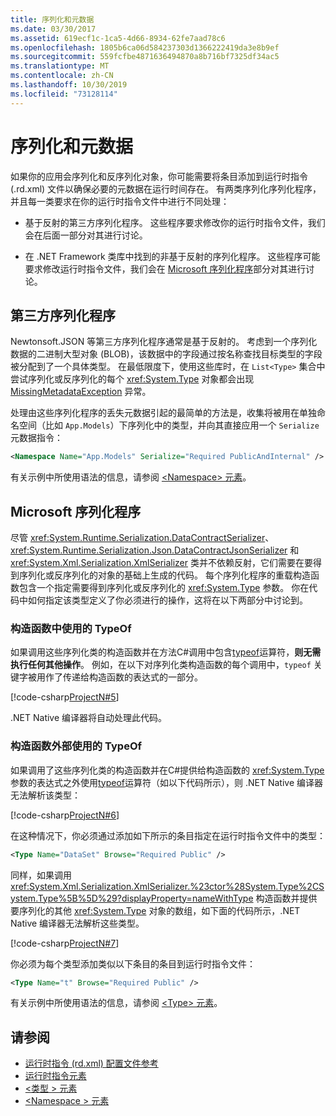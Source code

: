 ```yaml
---
title: 序列化和元数据
ms.date: 03/30/2017
ms.assetid: 619ecf1c-1ca5-4d66-8934-62fe7aad78c6
ms.openlocfilehash: 1805b6ca06d584237303d1366222419da3e8b9ef
ms.sourcegitcommit: 559fcfbe4871636494870a8b716bf7325df34ac5
ms.translationtype: MT
ms.contentlocale: zh-CN
ms.lasthandoff: 10/30/2019
ms.locfileid: "73128114"
---
```

# <a name="serialization-and-metadata"></a>序列化和元数据

如果你的应用会序列化和反序列化对象，你可能需要将条目添加到运行时指令 (.rd.xml) 文件以确保必要的元数据在运行时间存在。 有两类序列化序列化程序，并且每一类要求在你的运行时指令文件中进行不同处理：  
  
- 基于反射的第三方序列化程序。 这些程序要求修改你的运行时指令文件，我们会在后面一部分对其进行讨论。  
  
- 在 .NET Framework 类库中找到的非基于反射的序列化程序。 这些程序可能要求修改运行时指令文件，我们会在 [Microsoft 序列化程序](#Microsoft)部分对其进行讨论。  
  
<a name="ThirdParty"></a>
## <a name="third-party-serializers"></a>第三方序列化程序

 Newtonsoft.JSON 等第三方序列化程序通常是基于反射的。 考虑到一个序列化数据的二进制大型对象 (BLOB)，该数据中的字段通过按名称查找目标类型的字段被分配到了一个具体类型。 在最低限度下，使用这些库时，在 `List<Type>` 集合中尝试序列化或反序列化的每个 <xref:System.Type> 对象都会出现 [MissingMetadataException](missingmetadataexception-class-net-native.md) 异常。  
  
 处理由这些序列化程序的丢失元数据引起的最简单的方法是，收集将被用在单独命名空间（比如 `App.Models`）下序列化中的类型，并向其直接应用一个 `Serialize` 元数据指令：  
  
```xml  
<Namespace Name="App.Models" Serialize="Required PublicAndInternal" />  
```  
  
 有关示例中所使用语法的信息，请参阅 [\<Namespace> 元素](namespace-element-net-native.md)。  
  
<a name="Microsoft"></a>
## <a name="microsoft-serializers"></a>Microsoft 序列化程序

 尽管 <xref:System.Runtime.Serialization.DataContractSerializer>、<xref:System.Runtime.Serialization.Json.DataContractJsonSerializer> 和 <xref:System.Xml.Serialization.XmlSerializer> 类并不依赖反射，它们需要在要得到序列化或反序列化的对象的基础上生成的代码。 每个序列化程序的重载构造函数包含一个指定需要得到序列化或反序列化的 <xref:System.Type> 参数。 你在代码中如何指定该类型定义了你必须进行的操作，这将在以下两部分中讨论到。  
  
### <a name="typeof-used-in-the-constructor"></a>构造函数中使用的 TypeOf

 如果调用这些序列化类的构造函数并在方法C#调用中包含[typeof](../../csharp/language-reference/operators/type-testing-and-cast.md#typeof-operator)运算符，**则无需执行任何其他操作**。 例如，在以下对序列化类构造函数的每个调用中，`typeof` 关键字被用作了传递给构造函数的表达式的一部分。  
  
 [!code-csharp[ProjectN#5](../../../samples/snippets/csharp/VS_Snippets_CLR/projectn/cs/serialize1.cs#5)]  
  
 .NET Native 编译器将自动处理此代码。  
  
### <a name="typeof-used-outside-the-constructor"></a>构造函数外部使用的 TypeOf

 如果调用了这些序列化类的构造函数并在C#提供给构造函数的 <xref:System.Type> 参数的表达式之外使用[typeof](../../csharp/language-reference/operators/type-testing-and-cast.md#typeof-operator)运算符（如以下代码所示），则 .NET Native 编译器无法解析该类型：  
  
 [!code-csharp[ProjectN#6](../../../samples/snippets/csharp/VS_Snippets_CLR/projectn/cs/serialize1.cs#6)]  
  
 在这种情况下，你必须通过添加如下所示的条目指定在运行时指令文件中的类型：  
  
```xml  
<Type Name="DataSet" Browse="Required Public" />  
```  
  
 同样，如果调用 <xref:System.Xml.Serialization.XmlSerializer.%23ctor%28System.Type%2CSystem.Type%5B%5D%29?displayProperty=nameWithType> 构造函数并提供要序列化的其他 <xref:System.Type> 对象的数组，如下面的代码所示，.NET Native 编译器无法解析这些类型。  
  
 [!code-csharp[ProjectN#7](../../../samples/snippets/csharp/VS_Snippets_CLR/projectn/cs/serialize1.cs#7)]  
  
 你必须为每个类型添加类似以下条目的条目到运行时指令文件：  
  
```xml  
<Type Name="t" Browse="Required Public" />  
```  
  
 有关示例中所使用语法的信息，请参阅 [\<Type> 元素](type-element-net-native.md)。  
  
## <a name="see-also"></a>请参阅

- [运行时指令 (rd.xml) 配置文件参考](runtime-directives-rd-xml-configuration-file-reference.md)
- [运行时指令元素](runtime-directive-elements.md)
- [\<类型 > 元素](type-element-net-native.md)
- [\<Namespace > 元素](namespace-element-net-native.md)
